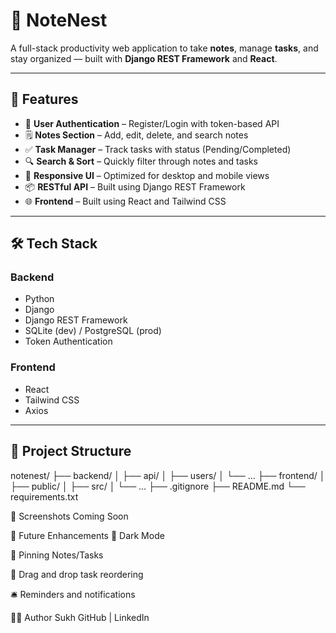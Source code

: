 # 📝 NoteNest

A full-stack productivity web application to take **notes**, manage **tasks**, and stay organized — built with **Django REST Framework** and **React**.

---

## 🚀 Features

- 🔐 **User Authentication** – Register/Login with token-based API
- 🗒️ **Notes Section** – Add, edit, delete, and search notes
- ✅ **Task Manager** – Track tasks with status (Pending/Completed)
- 🔍 **Search & Sort** – Quickly filter through notes and tasks
- 📱 **Responsive UI** – Optimized for desktop and mobile views
- 📦 **RESTful API** – Built using Django REST Framework
- 🌐 **Frontend** – Built using React and Tailwind CSS

---

## 🛠️ Tech Stack

### Backend
- Python
- Django
- Django REST Framework
- SQLite (dev) / PostgreSQL (prod)
- Token Authentication

### Frontend
- React
- Tailwind CSS
- Axios

---

## 📂 Project Structure

notenest/
├── backend/
│ ├── api/
│ ├── users/
│ └── ...
├── frontend/
│ ├── public/
│ ├── src/
│ └── ...
├── .gitignore
├── README.md
└── requirements.txt

📸 Screenshots
Coming Soon


📌 Future Enhancements
🌙 Dark Mode

📌 Pinning Notes/Tasks

🔄 Drag and drop task reordering

🛎️ Reminders and notifications

👨‍💻 Author
Sukh
GitHub | LinkedIn